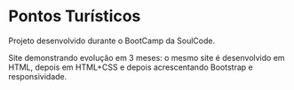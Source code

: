 # Pontos Turísticos

Projeto desenvolvido durante o BootCamp da SoulCode.

Site demonstrando evolução em 3 meses: o mesmo site é desenvolvido em HTML, depois em HTML+CSS e depois acrescentando Bootstrap e responsividade.
